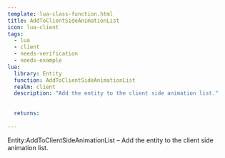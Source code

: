 ```yaml
---
template: lua-class-function.html
title: AddToClientSideAnimationList
icon: lua-client
tags:
  - lua
  - client
  - needs-verification
  - needs-example
lua:
  library: Entity
  function: AddToClientSideAnimationList
  realm: client
  description: "Add the entity to the client side animation list."
  
  
  returns:
    
---
```


<div class="lua__search__keywords">
Entity:AddToClientSideAnimationList &#x2013; Add the entity to the client side animation list.
</div>
